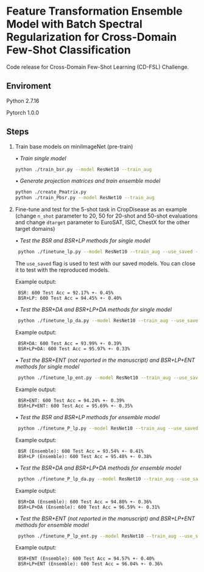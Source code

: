 # Feature Transformation Ensemble Model with Batch Spectral Regularization for Cross-Domain Few-Shot Classification

Code release for Cross-Domain Few-Shot Learning (CD-FSL) Challenge.

## Enviroment

Python 2.7.16

Pytorch 1.0.0

## Steps

1. Train base models on miniImageNet (pre-train)

    • *Train single model*
    
    ```bash
    python ./train_bsr.py --model ResNet10 --train_aug
    ```
    
    • *Generate projection matrices and train ensemble model*
    
    ```bash
    python ./create_Pmatrix.py
    python ./train_Pbsr.py --model ResNet10 --train_aug
    ```
2. Fine-tune and test for the 5-shot task in CropDisease as an example (change `n_shot` parameter to 20, 50 for 20-shot and 50-shot evaluations and change `dtarget` parameter to EuroSAT, ISIC, ChestX for the other target domains)

    • *Test the BSR and BSR+LP methods for single model*
    
    ```bash
     python ./finetune_lp.py --model ResNet10 --train_aug --use_saved --dtarget CropDisease --n_shot 5
    ```
    
    The `use_saved` flag is used to test with our saved models. You can close it to test with the reproduced models.
    
    Example output:
    
        BSR: 600 Test Acc = 92.17% +- 0.45%
        BSR+LP: 600 Test Acc = 94.45% +- 0.40%
    
    • *Test the BSR+DA and BSR+LP+DA methods for single model*
    
    ```bash
     python ./finetune_lp_da.py --model ResNet10 --train_aug --use_saved --dtarget CropDisease --n_shot 5
    ```
    
    Example output:
    
        BSR+DA: 600 Test Acc = 93.99% +- 0.39%
        BSR+LP+DA: 600 Test Acc = 95.97% +- 0.33%
    
    • *Test the BSR+ENT (not reported in the manuscript) and BSR+LP+ENT methods for single model*
    
    ```bash
     python ./finetune_lp_ent.py --model ResNet10 --train_aug --use_saved --dtarget CropDisease --n_shot 5
    ```
    
    Example output:
    
        BSR+ENT: 600 Test Acc = 94.24% +- 0.39%
        BSR+LP+ENT: 600 Test Acc = 95.69% +- 0.35%
    
    • *Test the BSR and BSR+LP methods for ensemble model*
    
    ```bash
     python ./finetune_P_lp.py --model ResNet10 --train_aug --use_saved --dtarget CropDisease --n_shot 5
    ```
    
    Example output:
    
        BSR (Ensemble): 600 Test Acc = 93.54% +- 0.41%
        BSR+LP (Ensemble): 600 Test Acc = 95.48% +- 0.38%
    
    • *Test the BSR+DA and BSR+LP+DA methods for ensemble model*
    
    ```bash
     python ./finetune_P_lp_da.py --model ResNet10 --train_aug --use_saved --dtarget CropDisease --n_shot 5
    ```
    
    Example output:
    
        BSR+DA (Ensemble): 600 Test Acc = 94.80% +- 0.36%
        BSR+LP+DA (Ensemble): 600 Test Acc = 96.59% +- 0.31%
    
    • *Test the BSR+ENT (not reported in the manuscript) and BSR+LP+ENT methods for ensemble model*
    
    ```bash
     python ./finetune_P_lp_ent.py --model ResNet10 --train_aug --use_saved --dtarget CropDisease --n_shot 5
    ```
    
    Example output:
    
        BSR+ENT (Ensemble): 600 Test Acc = 94.57% +- 0.40%
        BSR+LP+ENT (Ensemble): 600 Test Acc = 96.04% +- 0.36%
